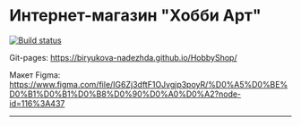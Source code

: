 # Интернет-магазин "Хобби Арт"
[![Build status](https://ci.appveyor.com/api/projects/status/x14h6q8i44fydt69?svg=true)](https://ci.appveyor.com/project/biryukova-nadezhda/hobbyshop)

Git-pages: https://biryukova-nadezhda.github.io/HobbyShop/

Макет Figma: https://www.figma.com/file/IG6Zj3dftF1OJvgjp3poyR/%D0%A5%D0%BE%D0%B1%D0%B1%D0%B8%D0%90%D0%A0%D0%A2?node-id=116%3A437

---

